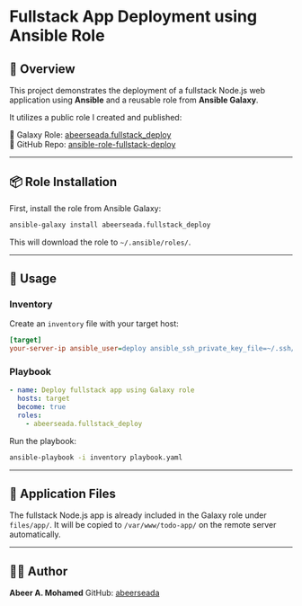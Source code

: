 
# Fullstack App Deployment using Ansible Role

## 📝 Overview

This project demonstrates the deployment of a fullstack Node.js web application using **Ansible** and a reusable role from **Ansible Galaxy**.

It utilizes a public role I created and published:

🔗 Galaxy Role: [abeerseada.fullstack_deploy](https://galaxy.ansible.com/abeerseada/fullstack_deploy)  
🔗 GitHub Repo: [ansible-role-fullstack-deploy](https://github.com/abeerseada/ansible-role-fullstack-deploy)

---

## 📦 Role Installation

First, install the role from Ansible Galaxy:

```bash
ansible-galaxy install abeerseada.fullstack_deploy
````

This will download the role to `~/.ansible/roles/`.

---

## 🚀 Usage

### Inventory

Create an `inventory` file with your target host:

```ini
[target]
your-server-ip ansible_user=deploy ansible_ssh_private_key_file=~/.ssh/id_rsa
```

### Playbook

```yaml
- name: Deploy fullstack app using Galaxy role
  hosts: target
  become: true
  roles:
    - abeerseada.fullstack_deploy
```

Run the playbook:

```bash
ansible-playbook -i inventory playbook.yaml
```

---

## 📂 Application Files

The fullstack Node.js app is already included in the Galaxy role under `files/app/`.
It will be copied to `/var/www/todo-app/` on the remote server automatically.

---

## 🧑‍💻 Author

**Abeer A. Mohamed**
GitHub: [abeerseada](https://github.com/abeerseada)

